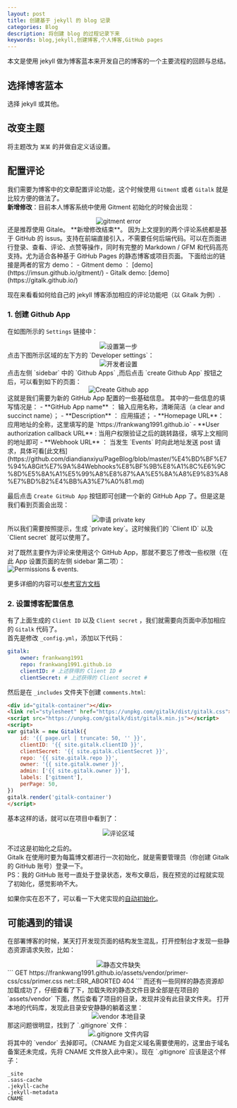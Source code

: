 ```yaml
---
layout: post
title: 创建基于 jekyll 的 blog 记录
categories: Blog
description: 将创建 blog 的过程记录下来
keywords: blog,jekyll,创建博客,个人博客,GitHub pages
---
```


本文是使用 jekyll 做为博客蓝本来开发自己的博客的一个主要流程的回顾与总结。  

## 选择博客蓝本  
选择 jekyll 或其他。  

## 改变主题
将主题改为 `某某` 的并做自定义话设置。  

## 配置评论
我们需要为博客中的文章配置评论功能，这个时候使用 `Gitment` 或者 `Gitalk` 就是比较方便的做法了。  
**新增修改**：目前本人博客系统中使用 Gitment 初始化的时候会出现：
<div align="center">
    <img alt="gitment error" src="https://raw.githubusercontent.com/FrankWang1991/images/master/jHxmLw.png">
</div>
还是推荐使用 Gitale。
**新增修改结束**。
因为上文提到的两个评论系统都是基于 GitHub 的 issus。支持在前端直接引入，不需要任何后端代码。可以在页面进行登录、查看、评论、点赞等操作，同时有完整的 Markdown / GFM 和代码高亮支持。尤为适合各种基于 GitHub Pages 的静态博客或项目页面。  
下面给出的链接是两者的官方 demo：  
    - Gitment demo ： [demo](https://imsun.github.io/gitment/)
    - Gitalk demo: [demo](https://gitalk.github.io/)  

现在来看看如何给自己的 jekyll 博客添加相应的评论功能吧（以 Gitalk 为例）.  
### 1. 创建 Github App
在如图所示的 `Settings` 链接中：
<div align="center">
    <img alt="设置第一步" src="https://raw.githubusercontent.com/FrankWang1991/images/master/github-setting.png">
</div>
点击下图所示区域的左下方的 `Developer settings`：  
<div align="center">
    <img alt="开发者设置" src="https://raw.githubusercontent.com/FrankWang1991/images/master/D3fiyl.png">
</div>
点击左侧 `sidebar` 中的 `Github Apps` ,而后点击 `create Github App` 按钮之后，可以看到如下的页面：  
<div align="center">
    <img alt="Create Github app" src="https://raw.githubusercontent.com/FrankWang1991/images/master/3UmFYJ.png">
</div>
这就是我们需要为新的 GitHub App 配置的一些基础信息。  
其中的一些信息的填写情况是：
    - **GitHub App name** ： 输入应用名称，清晰简洁（a clear and succinct name）；
    - **Description** ： 应用描述；
    - **Homepage URL**： 应用地址的全称，这里填写的是 `https://frankwang1991.github.io`
    - **User authorization callback URL** : 当用户权限验证之后的跳转路径，填写上文相同的地址即可
    - **Webhook URL** ： 当发生 `Events` 时向此地址发送 post 请求，具体可看[此文档](https://github.com/diandianxiyu/PageBlog/blob/master/%E4%BD%BF%E7%94%A8Git%E7%9A%84Webhooks%E8%BF%9B%E8%A1%8C%E6%9C%8D%E5%8A%A1%E5%99%A8%E8%87%AA%E5%8A%A8%E9%83%A8%E7%BD%B2%E4%BB%A3%E7%A0%81.md)

最后点击 `Create GitHub App` 按钮即可创建一个新的 GitHub App 了。但是这是我们看到页面会出现：  
<div align="center">
<img alt="申请 private key" src="https://raw.githubusercontent.com/FrankWang1991/images/master/VhlVHU.png" />
</div>  
所以我们需要按照提示，生成 `private key`。这时候我们的 `Client ID` 以及 `Client secret` 就可以使用了。  

对了既然主要作为评论来使用这个 GitHub App，那就不要忘了修改一些权限（在此 App 设置页面的左侧 sidebar 第二项）：  
![Permissions & events](https://raw.githubusercontent.com/FrankWang1991/images/master/wFRov1.png).  

更多详细的内容可以[参考官方文档](https://developer.github.com/apps/building-github-apps/creating-a-github-app/)

### 2. 设置博客配置信息
有了上面生成的 `Client ID` 以及 `Client secret` ，我们就需要向页面中添加相应的 `Gitalk` 代码了。  
首先是修改 `_config.yml`，添加以下代码：  

``` yml
gitalk:
    owner: frankwang1991
    repo: frankwang1991.github.io
    clientID: # 上述获得的 Client ID #
    clientSecret: # 上述获得的 Client secret #
```
然后是在 `_includes` 文件夹下创建 `comments.html`:  

``` html
<div id="gitalk-container"></div>
<link rel="stylesheet" href="https://unpkg.com/gitalk/dist/gitalk.css">
<script src="https://unpkg.com/gitalk/dist/gitalk.min.js"></script>
<script>
var gitalk = new Gitalk({
    id: '{{ page.url | truncate: 50, '' }}',
    clientID: '{{ site.gitalk.clientID }}',
    clientSecret: '{{ site.gitalk.clientSecret }}',
    repo: '{{ site.gitalk.repo }}',
    owner: '{{ site.gitalk.owner }}',
    admin: ['{{ site.gitalk.owner }}'],
    labels: ['gitment'],
    perPage: 50,
})
gitalk.render('gitalk-container')
</script>
```
基本这样的话，就可以在项目中看到了：  
<div align="center">
    <img alt="评论区域" src="https://raw.githubusercontent.com/FrankWang1991/images/master/VAfCeI.png">
</div>

不过这是初始化之后的。  
Gitalk 在使用时要为每篇博文都进行一次初始化，就是需要管理员（你创建 Gitalk 的 GitHub 账号）登录一下。  
PS：我的 GitHub 账号一直处于登录状态，发布文章后，我在预览的过程就实现了初始化，感觉影响不大。

如果你实在忍不了，可以看一下大佬实现的[自动初始化](https://draveness.me/git-comments-initialize)。
## 可能遇到的错误
在部署博客的时候，某天打开发现页面的结构发生混乱，打开控制台才发现一些静态资源请求失败，比如：  
<div align="center">
    <img alt="静态文件缺失" src="https://raw.githubusercontent.com/FrankWang1991/images/master/0RTV2u.png">
</div>
``` 
GET https://frankwang1991.github.io/assets/vendor/primer-css/css/primer.css net::ERR_ABORTED 404
``` 
而还有一些同样的静态资源却加载成功了，仔细查看了下，加载失败的静态文件目录全部是在项目的 `assets/vendor` 下面，然后查看了项目的目录，发现并没有此目录文件夹。  
打开本地的代码库，发现此目录安安静静的躺着这里：  
<div align="center">
    <img alt="vendor 本地目录" src="https://raw.githubusercontent.com/FrankWang1991/images/master/SmoABz.png">
</div>
那这问题很明显，找到了 `.gitignore` 文件：  
<div align="center">
    <img alt=".gitignore 文件内容" src="https://raw.githubusercontent.com/FrankWang1991/images/master/YFYnPh.png">
</div>
将其中的 `vendor` 去掉即可。（CNAME 为自定义域名需要使用的，这里由于域名备案还未完成，先将 CNAME 文件放入此中来）。现在 `.gitignore` 应该是这个样子：

``` 
_site
.sass-cache
.jekyll-cache
.jekyll-metadata
CNAME
``` 

